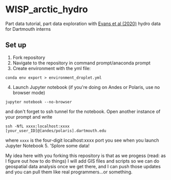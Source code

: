 # WISP_arctic_hydro
 Part data tutorial, part data exploration with [Evans et al (2020)](https://onlinelibrary.wiley.com/doi/full/10.1002/hyp.13759) hydro data for Dartmouth interns
 
 ## Set up
 1. Fork repository
 2. Navigate to the repository in command prompt/anaconda prompt
 3. Create environment with the yml file:

  `conda env export > environment_droplet.yml`
 
 4. Launch Jupyter notebook (if you're doing on Andes or Polaris, use no browser mode)
 
  `jupyter notebook --no-browser`
 
 and don't forget to ssh tunnel for the notebook. Open another instance of your prompt and write
 
  `ssh -NfL xxxx:localhost:xxxx [your_user_ID]@[andes/polaris].dartmouth.edu`
 
 where `xxxx` is the four-digit localhost:xxxx port you see when you launch Jupyter Notebook 
 5. 'Splore some data! 
 
 My idea here with you forking this repository is that as we progess (read: as I figure out how to do things) I will add GIS files and scripts so we can do geospatial data analysis once we get there, and I can push those updates and you can pull them like real programmers...or something. 
